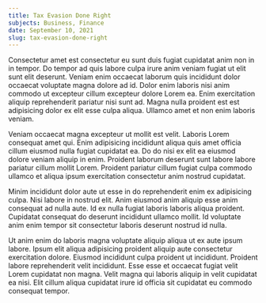 ```yaml
---
title: Tax Evasion Done Right
subjects: Business, Finance
date: September 10, 2021
slug: tax-evasion-done-right
---
```


Consectetur amet est consectetur eu sunt duis fugiat cupidatat anim non in in tempor. Do tempor ad quis labore culpa irure anim veniam fugiat ut elit sunt elit deserunt. Veniam enim occaecat laborum quis incididunt dolor occaecat voluptate magna dolore ad id. Dolor enim laboris nisi anim commodo ut excepteur cillum excepteur dolore Lorem ea. Enim exercitation aliquip reprehenderit pariatur nisi sunt ad. Magna nulla proident est est adipisicing dolor ex elit esse culpa aliqua. Ullamco amet et non enim laboris veniam.

Veniam occaecat magna excepteur ut mollit est velit. Laboris Lorem consequat amet qui. Enim adipisicing incididunt aliqua quis amet officia cillum eiusmod nulla fugiat cupidatat ea. Do do nisi ex elit ea eiusmod dolore veniam aliquip in enim. Proident laborum deserunt sunt labore labore pariatur cillum mollit Lorem. Proident pariatur cillum fugiat culpa commodo ullamco et aliqua ipsum exercitation consectetur anim nostrud cupidatat.

Minim incididunt dolor aute ut esse in do reprehenderit enim ex adipisicing culpa. Nisi labore in nostrud elit. Anim eiusmod anim aliquip esse anim consequat ad nulla aute. Id ex nulla fugiat laboris laboris aliqua proident. Cupidatat consequat do deserunt incididunt ullamco mollit. Id voluptate anim enim tempor sit consectetur laboris deserunt nostrud id nulla.

Ut anim enim do laboris magna voluptate aliquip aliqua ut ex aute ipsum labore. Ipsum elit aliqua adipisicing proident aliquip aute consectetur exercitation dolore. Eiusmod incididunt culpa proident ut incididunt. Proident labore reprehenderit velit incididunt. Esse esse et occaecat fugiat velit Lorem cupidatat non magna. Velit magna qui laboris aliquip in velit cupidatat ea nisi. Elit cillum aliqua cupidatat irure id officia sit cupidatat eu commodo consequat tempor.

